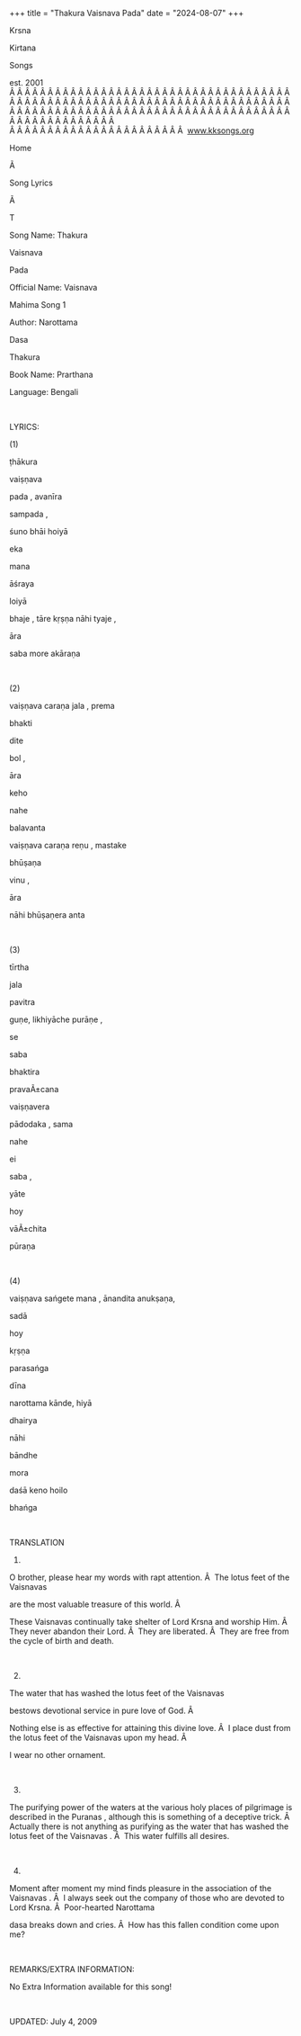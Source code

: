 +++ 
title = "Thakura Vaisnava Pada"
date = "2024-08-07"
+++

Krsna
 
Kirtana
 
Songs

est. 2001
Â Â Â Â Â Â Â Â Â Â Â Â Â Â Â Â Â Â Â Â Â Â Â Â Â Â Â Â Â Â Â Â Â Â Â Â Â Â Â Â Â Â Â Â Â Â Â Â Â Â Â Â Â Â Â Â Â Â Â Â Â Â Â Â Â Â Â Â Â Â Â Â Â Â Â Â Â Â Â Â Â Â Â Â Â Â Â Â Â Â Â Â Â Â Â Â Â Â Â Â Â Â Â Â Â Â Â Â Â Â Â Â Â Â Â Â Â Â Â Â Â Â Â Â Â  
Â Â Â Â Â Â Â Â Â Â Â Â Â Â Â Â Â Â Â Â Â Â Â  
www.kksongs.org








Home


Ã 
 
Song Lyrics
 
Ã 
 
T


Song Name: 
Thakura
 
Vaisnava
 
Pada


Official Name: 
Vaisnava
 
Mahima
 Song 1


Author: 
Narottama
 
Dasa
 
Thakura


Book Name: 
Prarthana


Language: 
Bengali


 


LYRICS:


(1)


ṭhākura
 
vaiṣṇava
 
pada
, 
avanīra
 
sampada
,


śuno
 bhāi 
hoiyā
 
eka
 
mana


āśraya
 
loiyā
 
bhaje
, tāre kṛṣṇa nāhi 
tyaje
,


āra
 
saba
 more akāraṇa


 


(2)


vaiṣṇava
caraṇa 
jala
, 
prema
 
bhakti
 
dite
 
bol
,


āra
 
keho
 
nahe


balavanta


vaiṣṇava
caraṇa 
reṇu
, 
mastake


bhūṣaṇa
 
vinu
,


āra
 
nāhi
 bhūṣaṇera anta


 


(3)


tīrtha
 
jala
 
pavitra

guṇe, likhiyāche 
purāṇe
,


se
 
saba
 
bhaktira


pravaÃ±cana


vaiṣṇavera
 
pādodaka
, 
sama


nahe
 
ei
 
saba
,


yāte
 
hoy
 
vāÃ±chita


pūraṇa


 


(4)


vaiṣṇava
 sańgete 
mana
, 
ānandita
 anukṣaṇa,


sadā
 
hoy
 
kṛṣṇa

parasańga


dīna
 
narottama
 kānde, 
hiyā
 
dhairya
 
nāhi
 
bāndhe


mora
 
daśā
 keno 
hoilo
 
bhańga


 


TRANSLATION


1)
O brother, please hear my words with rapt attention.
Â  
The lotus feet of the 
Vaisnavas

are the most valuable treasure of this world.
Â 

These 
Vaisnavas
 continually take shelter of
Lord Krsna and worship Him.
Â  
They never
abandon their Lord.
Â  
They are
liberated.
Â  
They are free from the cycle of
birth and death.


 


2)
The water that has washed the lotus feet of the 
Vaisnavas

bestows devotional service in pure love of God.
Â 

Nothing else is as effective for attaining this divine love.
Â  
I place dust from the lotus feet of the 
Vaisnavas
 upon my head.
Â 

I wear no other ornament.


 


3)
The purifying power of the waters at the various holy places of pilgrimage is
described in the 
Puranas
, although this is something
of a deceptive trick.
Â  
Actually there is
not anything as purifying as the water that has washed the lotus feet of the 
Vaisnavas
.
Â  
This
water fulfills all desires.


 


4)
Moment after moment my mind finds pleasure in the association of the 
Vaisnavas
.
Â  
I always
seek out the company of those who are devoted to Lord Krsna.
Â  
Poor-hearted 
Narottama


dasa
 breaks down and cries.
Â  
How has this fallen condition come upon me?


 


REMARKS/EXTRA INFORMATION:


No Extra Information available for this song!


 


UPDATED:
 July 4, 2009